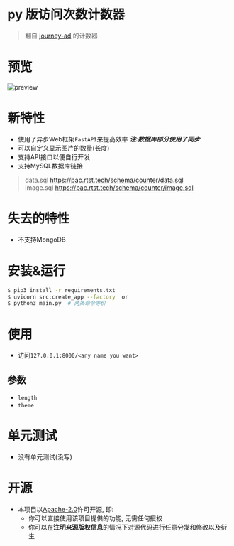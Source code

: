 # py 版访问次数计数器

> 翻自 [journey-ad](https://github.com/journey-ad/Moe-counter) 的计数器

# 预览

<img src="https://counter-main.run.goorm.io/test" alt="preview">

# 新特性

* 使用了异步Web框架`FastAPI`来提高效率 ***注:数据库部分使用了同步***
* 可以自定义显示图片的数量(长度)
* 支持API接口以便自行开发
* 支持MySQL数据库链接
> data.sql https://pac.rtst.tech/schema/counter/data.sql  
> image.sql  https://pac.rtst.tech/schema/counter/image.sql

# 失去的特性

* 不支持MongoDB

# 安装&运行

```bash
$ pip3 install -r requirements.txt
$ uvicorn src:create_app --factory  or 
$ python3 main.py  # 两条命令等价
```

# 使用

* 访问`127.0.0.1:8000/<any name you want>`

## 参数
* `length`
* `theme`

# 单元测试

* 没有单元测试(没写)

# 开源

- 本项目以[Apache-2.0](./LICENSE)许可开源, 即:
    - 你可以直接使用该项目提供的功能, 无需任何授权
    - 你可以在**注明来源版权信息**的情况下对源代码进行任意分发和修改以及衍生